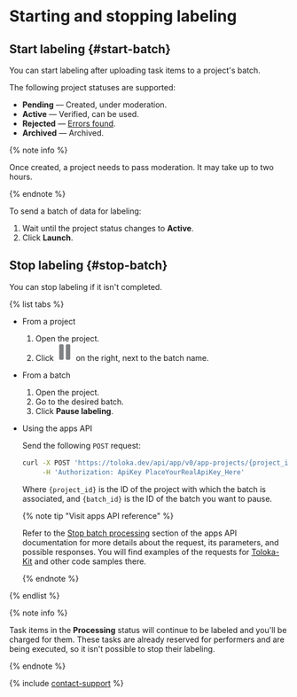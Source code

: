 # Starting and stopping labeling

## Start labeling {#start-batch}

You can start labeling after uploading task items to a project's batch.

The following project statuses are supported:

- **Pending** — Created, under moderation.
- **Active** — Verified, can be used.
- **Rejected** — [Errors found](quickstart.md#errors).
- **Archived** — Archived.

{% note info %}

Once created, a project needs to pass moderation. It may take up to two hours.

{% endnote %}

To send a batch of data for labeling:

1. Wait until the project status changes to **Active**.
1. Click **Launch**.

## Stop labeling {#stop-batch}

You can stop labeling if it isn't completed.

{% list tabs %}

- From a project

  1. Open the project.
  1. Click ![Pause](../_images/batch-pause.svg) on the right, next to the batch name.

- From a batch

  1. Open the project.
  1. Go to the desired batch.
  1. Click **Pause labeling**.

- Using the apps API

  Send the following `POST` request:

  ```bash
  curl -X POST 'https://toloka.dev/api/app/v0/app-projects/{project_id}/batches/{batch_id}/stop' \
       -H 'Authorization: ApiKey PlaceYourRealApiKey_Here'
  ```

  Where `{project_id}` is the ID of the project with which the batch is associated, and `{batch_id}` is the ID of the batch you want to pause.

  {% note tip "Visit apps API reference" %}

  Refer to the [Stop batch processing](https://toloka.ai/docs/api/apps-reference/#post-/app-projects/-app_project_id-/batches/-batch_id-/stop) section of the apps API documentation for more details about the request, its parameters, and possible responses. You will find examples of the requests for [Toloka-Kit](../../toloka-kit/index.md) and other code samples there.

  {% endnote %}

{% endlist %}

{% note info %}

Task items in the **Processing** status will continue to be labeled and you'll be charged for them. These tasks are already reserved for performers and are being executed, so it isn't possible to stop their labeling.

{% endnote %}

{% include [contact-support](../_includes/contact-support.md) %}